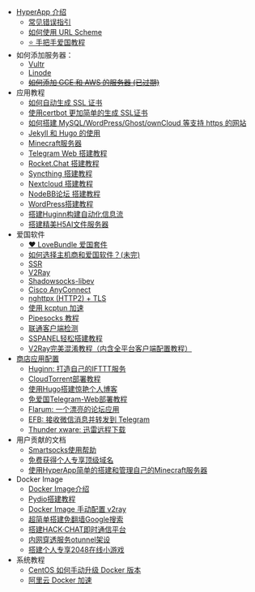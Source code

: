 * [HyperApp 介绍](README.md)
    * [常见错误指引](faq.md)
    * [如何使用 URL Scheme](workflow.md)
    * [⭐️ 手把手爱国教程](proxy/get-started.md)
* 如何添加服务器：
    * [Vultr](vendors.md#vultr)
    * [Linode](vendors.md#linode)
    * [~~如何添加 GCE 和 AWS 的服务器 (已过期)~~](Add-Sever-Cloud.md)
* 应用教程
    * [如何自动生成 SSL 证书](SSL.md)
    * [使用certbot 更加简单的生成 SSL证书](developer/certbot.md)
    * [如何搭建 MySQL/WordPress/Ghost/ownCloud 等支持 https 的网站](Get-Started.md)
    * [Jekyll 和 Hugo 的使用](static-site.md)
    * [Minecraft服务器](RD_MinecraftServerBuilding.md)
    * [Telegram Web 搭建教程](telegram-web.md)
    * [Rocket.Chat 搭建教程](rocket-chat.md)
    * [Syncthing 搭建教程](syncthing.md)
    * [Nextcloud 搭建教程](nextcloud.md)
    * [NodeBB论坛 搭建教程](nodebb.md)
    * [WordPress搭建教程](wordpress.md)
    * [搭建Huginn构建自动化信息流](huginn.md)
    * [搭建精美H5AI文件服务器](h5ai.md)
* 爱国软件
    * [❤️ LoveBundle 爱国套件](proxy/love-bundle.md)
    * [如何选择主机商和爱国软件？(未完)](GFW.md)
    * [SSR](SSR.md)
    * [V2Ray](V2Ray.md)
    * [Shadowsocks-libev](ss-libev.md)
    * [Cisco AnyConnect](ocserv.md)
    * [nghttpx (HTTP2) + TLS](nghttpx.md)
    * [使用 kcptun 加速](kcptun.md)
    * [Pipesocks 教程](Pipesocks.md)
    * [联通客户端检测](proxy/unicom.md)
    * [SSPANEL轻松搭建教程](panel.md)
    * [V2Ray完美混淆教程（内含全平台客户端配置教程）](V2ray+Websocket.md)
* [商店应用配置](Apps.md)
    - [Huginn: 打造自己的IFTTT服务](Apps.md#huginn)
    - [CloudTorrent部署教程](Bt.md)
    - [使用Hugo搭建惊艳个人博客](Hugo.md)
    - [免爱国Telegram-Web部署教程](telegram.md)
    - [Flarum: 一个漂亮的论坛应用](Apps.md#flarum)
    - [EFB: 接收微信消息并转发到 Telegram](Apps.md#efb)    
    - [Thunder xware: 迅雷远程下载](Apps.md#thunder-xware)
* 用户贡献的文档
   - [Smartsocks使用帮助](Smartsocks-help.md)
   - [免费获得个人专享顶级域名](Get-Domain.md)
   - [使用HyperApp简单的搭建和管理自己的Minecraft服务器](RD_MinecraftServerBuilding.md)
* Docker Image
   * [Docker Image介绍](advanced/docker-image-introduction.md)
   * [Pydio搭建教程](pydio.md)
   * [Docker Image 手动配置 v2ray](advanced/docker-image-v2ray.md)
   * [超简单搭建免翻墙Google搜索](google.md)
   * [搭建HACK·CHAT即时通信平台](chat.md)
   * [内网穿透服务otunnel架设](otunnel.md)
   * [搭建个人专享2048在线小游戏](2048.md)
* 系统教程
   * [CentOS 如何手动升级 Docker 版本](centos-upgrade-docker.md)
   * [阿里云 Docker 加速](Aliyun-docker.md)

